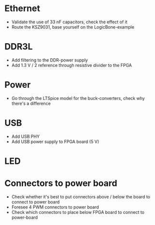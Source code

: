 # Ethernet
- Validate the use of 33 nF capacitors, check the effect of it
- Route the KSZ9031, base yourself on the LogicBone-example


# DDR3L
- Add filtering to the DDR-power supply
- Add 1.3 V / 2 reference through resistive divider to the FPGA

# Power
- Go through the LTSpice model for the buck-converters, check why there's a difference


# USB
- Add USB PHY
- Add USB power supply to FPGA board (5 V)

# LED


# Connectors to power board
- Check whether it's best to put connectors above / below the board to connect to power board
- Foresee 4 PWM connectors to power board
- Check which connectors to place below FPGA board to connect to power-board
